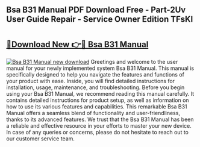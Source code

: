 ## Bsa B31 Manual PDF Download Free - Part-2Uv User Guide Repair - Service Owner Edition TFsKl

# <h2><a href="http://cf2203.oget.top/?id=Bsa+B31+Manual">🔗Download New 👉🔴 Bsa B31 Manual</a></h2>

[![Bsa B31 Manual new download](https://i.imgur.com/5g1atiW.png)](http://cf2203.oget.top/?id=Bsa+B31+Manual)
Greetings and welcome to the user manual for your newly implemented system Bsa B31 Manual. This manual is specifically designed to help you navigate the features and functions of your product with ease. Inside, you will find detailed instructions for installation, usage, maintenance, and troubleshooting. Before you begin using your Bsa B31 Manual, we recommend reading this manual carefully. It contains detailed instructions for product setup, as well as information on how to use its various features and capabilities. This remarkable Bsa B31 Manual offers a seamless blend of functionality and user-friendliness, thanks to its advanced features. We trust that the Bsa B31 Manual has been a reliable and effective resource in your efforts to master your new device. In case of any queries or concerns, please do not hesitate to reach out to our customer service team.
